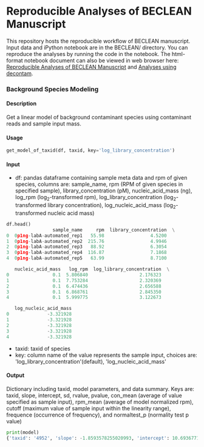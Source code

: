# Reproducible Analyses of BECLEAN Manuscript

This repository hosts the reproducible workflow of BECLEAN manuscript. Input data and iPython notebook are in the BECLEAN/ directory. You can reproduce the analyses by running the code in the notebook. The html-format notebook document can also be viewed in web browser here: [Reproducible Analyses of BECLEAN Manuscript](https://bioinfo-matridx.github.io/BECLEAN/BECLEAN/BECLEAN_analysis.html) and [Analyses using decontam](https://bioinfo-matridx.github.io/BECLEAN/BECLEAN/decontam_analysis.html).

### Background Species Modeling

#### Description

Get a linear model of background contaminant species using contaminant reads and sample input mass.

#### Usage

```python
get_model_of_taxid(df, taxid, key='log_library_concentration')
```

#### Input

- df: pandas dataframe containing sample meta data and rpm of given species, columns are: sample_name, rpm (RPM of given species in specified sample), library_concentration (pM), nucleic_acid_mass (ng), log_rpm (log<sub>2</sub>-transformed rpm), log_library_concentration (log<sub>2</sub>-transformed library concentration), log_nucleic_acid_mass (log<sub>2</sub>-transformed nucleic acid mass)

```python
df.head()
                 sample_name     rpm  library_concentration  \
0  0p1ng-labA-automated_rep1   55.98                 4.5200   
1  0p1ng-labA-automated_rep2  215.76                 4.9946   
2  0p1ng-labA-automated_rep3   88.92                 6.3054   
3  0p1ng-labA-automated_rep4  116.87                 7.1868   
4  0p1ng-labA-automated_rep5   63.99                 8.7100   

   nucleic_acid_mass   log_rpm  log_library_concentration  \
0                0.1  5.806840                   2.176323   
1                0.1  7.753284                   2.320369   
2                0.1  6.474436                   2.656588   
3                0.1  6.868761                   2.845350   
4                0.1  5.999775                   3.122673   

   log_nucleic_acid_mass  
0              -3.321928  
1              -3.321928  
2              -3.321928  
3              -3.321928  
4              -3.321928
```

- taxid: taxid of species
- key: column name of the value represents the sample input, choices are: 'log_library_concentration'(default), 'log_nucleic_acid_mass'

#### Output

Dictionary including taxid, model parameters, and data summary. Keys are: taxid, slope, intercept, sd, rvalue, pvalue, con_mean (average of value specified as sample input), rpm_mean (average of model normalized rpm), cutoff (maximum value of sample input within the linearity range), frequence (occurrence of frequency), and normaltest_p (normality test p value)

```python
print(model)
{'taxid': '4952', 'slope': -1.8593578255020993, 'intercept': 10.69367714681812, 'sd': 1.3304118739337008, 'rvalue': -0.920862481357378, 'pvalue': 1.653031532375798e-22, 'con_mean': 5.213102546583302, 'rpm_mean': 1.1744520907578715, 'cutoff': 7.928741122167166, 'frequence': 57, 'normaltest_p': 0.9721470013252992}
```

